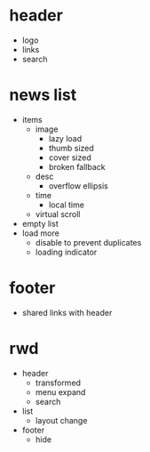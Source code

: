 # header

  - logo
  - links
  - search

# news list

  - items
    - image
      * lazy load
      * thumb sized
      * cover sized
      * broken fallback
    - desc
      * overflow ellipsis
    - time
      * local time
    - virtual scroll
  - empty list
  - load more
    * disable to prevent duplicates
    * loading indicator

# footer

  - shared links with header

# rwd

  - header
    - transformed
    - menu expand
    - search
  - list
    - layout change
  - footer
    - hide
